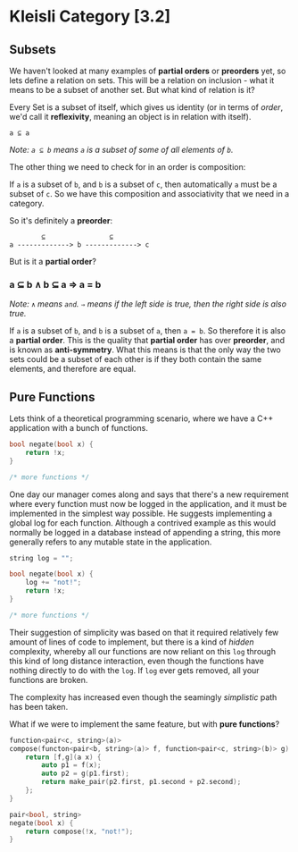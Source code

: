 # Kleisli Category [3.2]

## Subsets

We haven't looked at many examples of **partial orders** or **preorders** yet, so lets define a relation on sets. This will be a relation on inclusion - what it means to be a subset of another set. But what kind of relation is it?

Every Set is a subset of itself, which gives us identity (or in terms of _order_, we'd call it **reflexivity**, meaning an object is in relation with itself).

```
a ⊆ a
```

_Note: `a ⊆ b` means `a` is a subset of some of all elements of `b`._

The other thing we need to check for in an order is composition:

If `a` is a subset of `b`, and `b` is a subset of `c`, then automatically `a` must be a subset of `c`. So we have this composition and associativity that we need in a category.

So it's definitely a **preorder**:

```
        ⊆                ⊆
a -------------> b -------------> c
```

But is it a **partial order**?

### a ⊆ b ∧ b ⊆ a ⇒ a = b

_Note: `∧` means `and`.
`⇒` means if the left side is true, then the right side is also true._

If `a` is a subset of `b`, and `b` is a subset of `a`, then `a = b`. So therefore it is also a **partial order**. This is the quality that **partial order** has over **preorder**, and is known as **anti-symmetry**. What this means is that the only way the two sets could be a subset of each other is if they both contain the same elements, and therefore are equal.

## Pure Functions

Lets think of a theoretical programming scenario, where we have a C++ application with a bunch of functions.

```c++
bool negate(bool x) {
    return !x;
}

/* more functions */
```

One day our manager comes along and says that there's a new requirement where every function must now be logged in the application, and it must be implemented in the simplest way possible. He suggests implementing a global log for each function. Although a contrived example as this would normally be logged in a database instead of appending a string, this more generally refers to any mutable state in the application.

```c++
string log = "";

bool negate(bool x) {
    log += "not!";
    return !x;
}

/* more functions */
```

Their suggestion of simplicity was based on that it required  relatively few amount of lines of code to implement, but there is a kind of _hidden_ complexity, whereby all our functions are now reliant on this `log` through this kind of long distance interaction, even though the functions have nothing directly to do with the `log`. If `log` ever gets removed, all your functions are broken.

The complexity has increased even though the seamingly _simplistic_ path has been taken.

What if we were to implement the same feature, but with **pure functions**?

```c++
function<pair<c, string>(a)>
compose(functon<pair<b, string>(a)> f, function<pair<c, string>(b)> g) {
    return [f,g](a x) {
        auto p1 = f(x);
        auto p2 = g(p1.first);
        return make_pair(p2.first, p1.second + p2.second);
    };
}

pair<bool, string>
negate(bool x) {
    return compose(!x, "not!");
}
```
